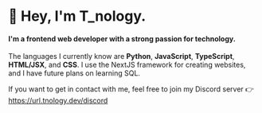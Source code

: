 # 👋 Hey, I'm T_nology.
<h4>I'm a frontend web developer with a strong passion for technology.</h4>

The languages I currently know are **Python**, **JavaScript**, **TypeScript**, **HTML/JSX**, and **CSS**. I use the NextJS framework for creating websites, and I have future plans on learning SQL.

If you want to get in contact with me, feel free to join my Discord server 👉 https://url.tnology.dev/discord
